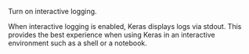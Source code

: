 Turn on interactive logging.

When interactive logging is enabled, Keras displays logs via stdout.
This provides the best experience when using Keras in an interactive
environment such as a shell or a notebook.
